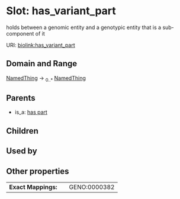 
# Slot: has_variant_part


holds between a genomic entity and a genotypic entity that is a sub-component of it

URI: [biolink:has_variant_part](https://w3id.org/biolink/vocab/has_variant_part)


## Domain and Range

[NamedThing](NamedThing.md) ->  <sub>0..*</sub>
 [NamedThing](NamedThing.md)

## Parents

 *  is_a: [has part](has_part.md)

## Children


## Used by


## Other properties

|  |  |  |
| --- | --- | --- |
| **Exact Mappings:** | | GENO:0000382 |

